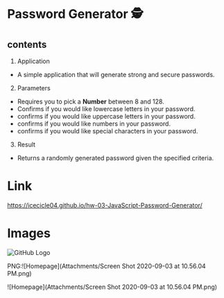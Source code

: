 # Password Generator :detective:

## contents

1. Application

- A simple application that will generate strong and secure passwords.

2. Parameters

- Requires you to pick a **Number** between 8 and 128.
- Confirms if you would like lowercase letters in your password.
- confirms if you would like uppercase letters in your password.
- confirms if you would like numbers in your password.
- confirms if you would like special characters in your password.

3. Result

- Returns a randomly generated password given the specified criteria.

# Link

https://icecicle04.github.io/hw-03-JavaScript-Password-Generator/

# Images

![GitHub Logo](/images/logo.png)

PNG:![Homepage](Attachments/Screen Shot 2020-09-03 at 10.56.04 PM.png)

![Homepage](Attachments/Screen Shot 2020-09-03 at 10.56.04 PM.png)
